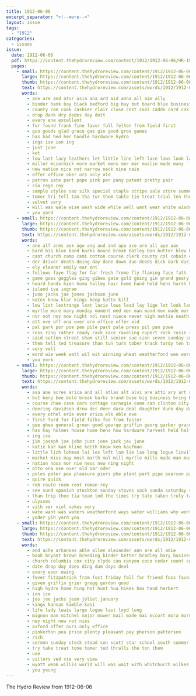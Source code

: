 ```yaml
---
title: 1912-06-06
excerpt_separator: "<!--more-->"
layout: issue
tags:
  - "1912"
categories:
  - issues
issue:
  date: 1912-06-06
  pdf: https://content.thehydroreview.com/content/1912/1912-06-06/HR-1912-06-06.pdf
  pages:
    - small: https://content.thehydroreview.com/content/1912/1912-06-06/small/HR-1912-06-06-01.jpg
      large: https://content.thehydroreview.com/content/1912/1912-06-06/large/HR-1912-06-06-01.jpg
      thumb: https://content.thehydroreview.com/content/1912/1912-06-06/thumbnails/HR-1912-06-06-01.jpg
      text: https://content.thehydroreview.com/assets/words/1912/1912-06-06/HR-1912-06-06-01.txt
      words:
        - ane are and ator asia ana ard aid anna all aim ally
        - binder bank boy black bedford big buy but board blue business
        - county can cook cashier clair close cost cool caddo cord cok col come cal chinery case
        - drop dank dry dedes day dott
        - every ene excellent
        - for found frank fine favor full felton from field first
        - gun goods glad grace gas gin good gros games
        - has had hed her handle hardware hydro
        - ings ise ion ing
        - just june
        - ket
        - low last lacy leathers let little line left lace laws look lawn
        - miller mccormick more market mens mer mar muslin made many
        - new nation nice not narrow neck nine nain
        - offer office ober ors only old
        - patron pate part pope pink per pany patent pretty pair
        - rio rege roy
        - sample styles sao silk special staple stripe sale store summer say sell saturday selling sis such stock see
        - tomer tri tell tan tha tor them table tie treat trial ten the tous ties trimmings
        - velvet very
        - will was wale wise wash wide while well want wear white wisdom with warm
        - you yard
    - small: https://content.thehydroreview.com/content/1912/1912-06-06/small/HR-1912-06-06-02.jpg
      large: https://content.thehydroreview.com/content/1912/1912-06-06/large/HR-1912-06-06-02.jpg
      thumb: https://content.thehydroreview.com/content/1912/1912-06-06/thumbnails/HR-1912-06-06-02.jpg
      text: https://content.thehydroreview.com/assets/words/1912/1912-06-06/HR-1912-06-06-02.txt
      words:
        - ane alf arms ask ago ang aud and apa ace are all aye aas
        - bard bis blue band burks bound break batley bon butter blew back beh but brought bright bos been bowels barn bath buck bailey boys big baul bus
        - cant church camp cami cotton course clerk county col cobain clear custer came con city cong candle change cedar car can come class cera cream cousin chairs
        - der driver death doing day done down due deeds dick dark during dawn david
        - ely eleanor emily ear ent
        - fellows faye flag for far fresh frome fly flaming face fath folks fromm from fight fait fine front full ffrench frank
        - game goes goggles ging gibes gate gold going gin grand geary good gray gain gent grade
        - heard hands hien homa halley hair hume hand held hens harsh hes hour hold hae hor how him heads heres her hie hydro hon hope hoa
        - island iva ingram
        - juno jacks jae jones jackson june
        - kates know klar kings keep katte kill
        - low list lestrange leat lacie lows lead lay lige let look laun liv later last life left
        - myrtle more many monday moment med men man mand mon made mor mineral mercury merry min mas miss might maud morning
        - nor not noy now night nol nost niece never nigh nettie neath new
        - ott ove off ona over ore office offer old
        - pal park por poe pen pile past pale press pil pan powe
        - ross ring rather ready rack race raveling rupert rock rosie rub register rest richard real route ran
        - said sutton street sham still senior sue sion seven sunday square service soon scott sinning sora sonn subject send sum signal stock springs say school seper sund sat see she sing saw
        - them tell ted treasure than tun turn tober track tardy ten trip tah the tak take tanks table tea tine tho tay tix train
        - very vell
        - word wie week watt wil wit winning wheat weatherford wen ward waterman win weer west went will with wat want while well way was water
        - you york
    - small: https://content.thehydroreview.com/content/1912/1912-06-06/small/HR-1912-06-06-03.jpg
      large: https://content.thehydroreview.com/content/1912/1912-06-06/large/HR-1912-06-06-03.jpg
      thumb: https://content.thehydroreview.com/content/1912/1912-06-06/thumbnails/HR-1912-06-06-03.jpg
      text: https://content.thehydroreview.com/assets/words/1912/1912-06-06/HR-1912-06-06-03.txt
      words:
        - asa ane acres arica and all atlas alt alvi are atti ary art ast amar aust alan arle ale arizona aca ata area aden
        - but bery bee bold break barks brand bose big business bring barnes bitters buy bern busi board body bottle brother ball blagg boring been bea bradley beams butt bel bell bile bis
        - course chae case corn cottage carnegie come can clinton city coe creek carrie col county collins cant cox cotton cream camp chandler canna chas cale cata caddo carry
        - deering davidson drew der deer dara deal daughter dunn day daniels doubt dia days
        - every ethel erie ever erica elk eble eve
        - first ford for field folks fee from foster
        - gee ghee general green good george griffin georg garber grace glad gas glidewell grade gear
        - has hay holmes house home hens how hardware harvest held half hath her hydro hatfield had hon hie hose hick harder hint
        - ing iva
        - jim joseph joe john just jone jack jeu june
        - katie kar kan kline keith know ken kaufman
        - little lich lohman lai les left lam lie laa long logue linville look lon lose lava less lay large let lint
        - market miss may most marth mal mill myrtle mills made man marder masse meas mach means miller mabel maton middleton monday marsland mil mer morning mon manes monarch
        - nation noss nor nie ness new ning night
        - otto ona ose over old oar oder
        - poles peter pea pleasure piers phe plant part pipe pearson pay plenty prima per pitt par pass piles peaks pump price phoenix peel patent
        - quire quick
        - rah route room root roman rey
        - see sund spanish stockton sunday stoves sack sunda saturday seer sale seed stock sell sad sey styles sin sae state show singer serie shantz sister sora shape station such scott send sat store service soon soni starr stover son school suy summer say
        - than trip thee tia team tod the times try tate taken truly tay take top them tue tee thane teacher taal tees tose tunis tes tea town tim tad thi
        - ulysses
        - vith ver viol vokes very
        - wate want was waters weatherford ways water williams why went wait with wes warburton working west will word weeks wee wind wheat work wife wilson while wey wools
        - yoder yih yard you
    - small: https://content.thehydroreview.com/content/1912/1912-06-06/small/HR-1912-06-06-04.jpg
      large: https://content.thehydroreview.com/content/1912/1912-06-06/large/HR-1912-06-06-04.jpg
      thumb: https://content.thehydroreview.com/content/1912/1912-06-06/thumbnails/HR-1912-06-06-04.jpg
      text: https://content.thehydroreview.com/assets/words/1912/1912-06-06/HR-1912-06-06-04.txt
      words:
        - and ache arkansas able allen alexander ann are all adie
        - book bryant brown breeding binder better bradley bary business both brothers bank best bus but bally bis baptist
        - church columbia cox city clyde can canyon coco cedar count cor call cach con
        - date drop day does ding dam days deal
        - every ever ewing
        - fever fitzpatrick from fost friday fall for friend foss favorite first foo fras
        - given griffin grier gregg gordon good
        - high hydro home hing hot hunt hua hikes has hand herbert
        - ion ice
        - jas joe jacks jean joliet january
        - kings kansas kimble kasi
        - life lady lewis large logue last loyd long
        - mignon man mitchel major mower mail made mai mccort mora morn meth
        - ney night new not nies
        - oxford offer ours only office
        - pinkerton pea price plenty pleasant pay pherson patterson
        - rich
        - sermon sunday stock stead son scott star school south summer surgeon schoo season spring stallions sund sun seen sick seal store saturday spor straub sale
        - try take treat tone tomer ted thralls the ton them
        - use
        - villers ved vie very view
        - wyatt weak willis world will was wait with whitchurch wilkes work williams
        - you young
---
```


The Hydro Review from 1912-06-06

<!--more-->

